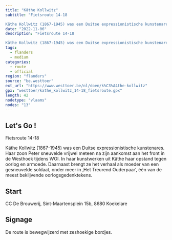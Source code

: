 ```yaml
---
title: "Käthe Kollwitz"
subtitle: "Fietsroute 14-18

Käthe Kollwitz (1867-1945) was een Duitse expressionistische kunstenares"
date: "2022-11-06"
description: "Fietsroute 14-18

Käthe Kollwitz (1867-1945) was een Duitse expressionistische kunstenares" 
tags:
  - flanders
  - medium
categories: 
  - route
  - official
region: "flanders"
source: "be.westtoer"
ext_url: "https://www.westtoer.be/nl/doen/k%C3%A4the-kollwitz"
gpx: "westtoer/kathe_kollwitz_14-18_fietsroute.gpx"
length: 42
nodetype: "vlaams"
nodes: "13"
---
```


## Let's Go !

Fietsroute 14-18

Käthe Kollwitz (1867-1945) was een Duitse expressionistische kunstenares. Haar zoon Peter sneuvelde vrijwel meteen na zijn aankomst aan het front in de Westhoek tijdens WOI. In haar kunstwerken uit Käthe haar opstand tegen oorlog en armoede. Daarnaast brengt ze het verhaal als moeder van een gesneuvelde soldaat, onder meer in ‚Het Treurend Ouderpaar‘, één van de meest beklijvende oorlogsgedenktekens.

## Start 

CC De Brouwerij, Sint-Maartensplein 15b, 8680 Koekelare

## Signage

De route is bewegwijzerd met zeshoekige bordjes.